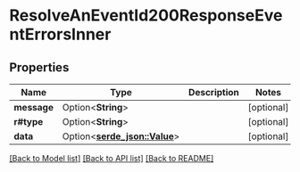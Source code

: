 # ResolveAnEventId200ResponseEventErrorsInner

## Properties

Name | Type | Description | Notes
------------ | ------------- | ------------- | -------------
**message** | Option<**String**> |  | [optional]
**r#type** | Option<**String**> |  | [optional]
**data** | Option<[**serde_json::Value**](.md)> |  | [optional]

[[Back to Model list]](../README.md#documentation-for-models) [[Back to API list]](../README.md#documentation-for-api-endpoints) [[Back to README]](../README.md)


